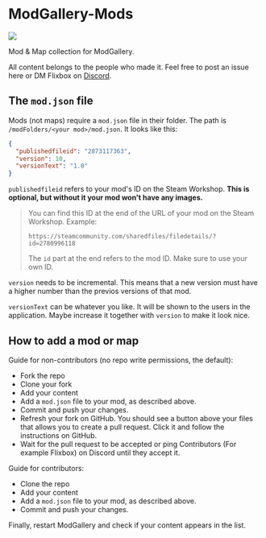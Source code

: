 # ModGallery-Mods

[![](https://img.shields.io/static/v1?label=Discuss&message=on%20Discord&color=7289DA&style=flat&logo=discord)](https://discord.gg/vnZMK2kyY5)

Mod & Map collection for ModGallery.

All content belongs to the people who made it. Feel free to post an issue here or DM Flixbox on [Discord](https://discord.gg/vnZMK2kyY5).

## The `mod.json` file

Mods (not maps) require a `mod.json` file in their folder. The path is `/modFolders/<your mod>/mod.json`. It looks like this:

```json
{
  "publishedfileid": "2873117363",
  "version": 10,
  "versionText": "1.0"
}
```

`publishedfileid` refers to your mod's ID on the Steam Workshop. **This is optional, but without it your mod won't have any images.**

> You can find this ID at the end of the URL of your mod on the Steam Workshop. Example:
>
> `https://steamcommunity.com/sharedfiles/filedetails/?id=2780996118`
>
> The `id` part at the end refers to the mod ID. Make sure to use your own ID.

`version` needs to be incremental. This means that a new version must have a higher number than the previos versions of that mod.

`versionText` can be whatever you like. It will be shown to the users in the application. Maybe increase it together with `version` to make it look nice.

## How to add a mod or map

Guide for non-contributors (no repo write permissions, the default):

- Fork the repo
- Clone your fork
- Add your content
- Add a `mod.json` file to your mod, as described above.
- Commit and push your changes.
- Refresh your fork on GitHub. You should see a button above your files that allows you to create a pull request. Click it and follow the instructions on GitHub.
- Wait for the pull request to be accepted or ping Contributors (For example Flixbox) on Discord until they accept it.

Guide for contributors:

- Clone the repo
- Add your content
- Add a `mod.json` file to your mod, as described above.
- Commit and push your changes.

Finally, restart ModGallery and check if your content appears in the list.
